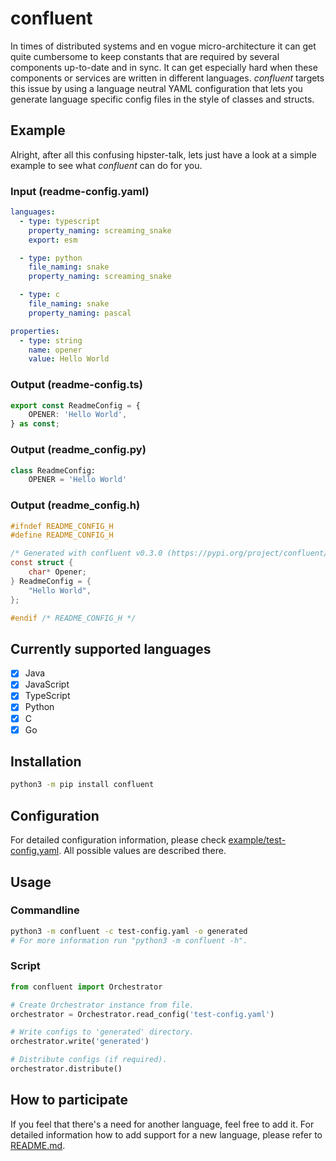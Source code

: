 # confluent
In times of distributed systems and en vogue micro-architecture it can get quite cumbersome to keep constants that are required by several components up-to-date and in sync. It can get especially hard when these components or services are written in different languages. *confluent* targets this issue by using a language neutral YAML configuration that lets you generate language specific config files in the style of classes and structs.

## Example
Alright, after all this confusing hipster-talk, lets just have a look at a simple example to see what *confluent* can do for you.

### Input (readme-config.yaml)
```yaml
languages:
  - type: typescript
    property_naming: screaming_snake
    export: esm

  - type: python
    file_naming: snake
    property_naming: screaming_snake

  - type: c
    file_naming: snake
    property_naming: pascal

properties:
  - type: string
    name: opener
    value: Hello World
```

### Output (readme-config.ts)
```typescript
export const ReadmeConfig = {
    OPENER: 'Hello World',
} as const;
```

### Output (readme_config.py)
```python
class ReadmeConfig:
    OPENER = 'Hello World'
```

### Output (readme_config.h)
```c
#ifndef README_CONFIG_H
#define README_CONFIG_H

/* Generated with confluent v0.3.0 (https://pypi.org/project/confluent/). */
const struct {
    char* Opener;
} ReadmeConfig = {
    "Hello World",
};

#endif /* README_CONFIG_H */
```

## Currently supported languages
- [x] Java
- [x] JavaScript
- [x] TypeScript
- [x] Python
- [x] C
- [x] Go

## Installation
```bash
python3 -m pip install confluent
```

## Configuration
For detailed configuration information, please check [example/test-config.yaml](https://github.com/monstermichl/confluent/blob/main/example/test-config.yaml). All possible values are described there.

## Usage
### Commandline
```bash
python3 -m confluent -c test-config.yaml -o generated
# For more information run "python3 -m confluent -h".
```

### Script
```python
from confluent import Orchestrator

# Create Orchestrator instance from file.
orchestrator = Orchestrator.read_config('test-config.yaml')

# Write configs to 'generated' directory.
orchestrator.write('generated')

# Distribute configs (if required).
orchestrator.distribute()
```

## How to participate
If you feel that there's a need for another language, feel free to add it. For detailed information how to add support for a new language, please refer to [README.md](https://github.com/monstermichl/confluent/tree/main/misc/language_support/README.md).
